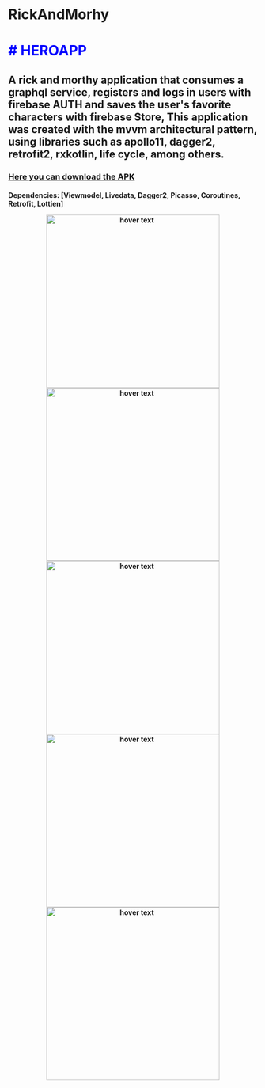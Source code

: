 # RickAndMorhy

<h1 style= "color: #00f;
    text-transform: uppercase;"># HeroApp</h1>
<h2> A rick and morthy application that consumes a graphql service, registers and logs in users with firebase AUTH and saves the user's favorite characters with firebase Store,
This application was created with the mvvm architectural pattern, using libraries such as apollo11, dagger2, retrofit2, rxkotlin, life cycle, among others.</h2>
<p>
    <h3><a href = "https://github.com/FelipePolo/RickAndMorhy/blob/main/apk/RickAndMorthy.apk">Here you can download the APK</a></h3>
</p>

<p>
    <h4>Dependencies: [Viewmodel, Livedata, Dagger2, Picasso, Coroutines, Retrofit, Lottien]    
</p>

<p align="center">
  <img src="https://github.com/FelipePolo/RickAndMorhy/Preview/1.png" width="350" title="hover text">
  <img src="https://github.com/FelipePolo/RickAndMorhy/Preview/2.png" width="350" title="hover text">
  <img src="https://github.com/FelipePolo/RickAndMorhy/Preview/3.png" width="350" title="hover text">
  <img src="https://github.com/FelipePolo/RickAndMorhy/Preview/4.jpg" width="350" title="hover text">
  <img src="https://github.com/FelipePolo/RickAndMorhy/Preview/5.jpg" width="350" title="hover text">
</p>
